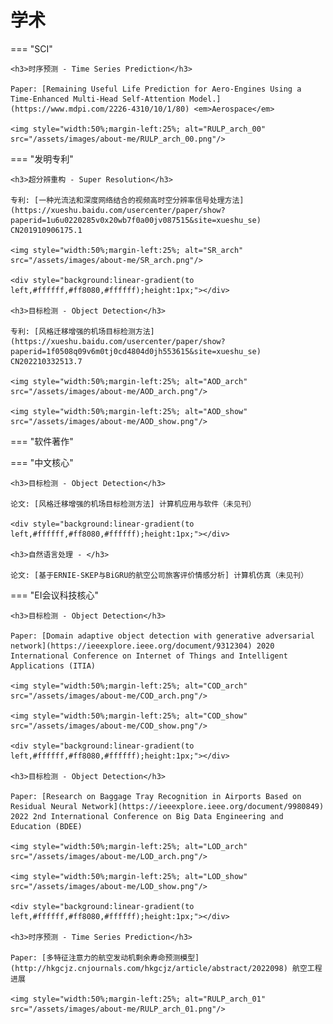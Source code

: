# 学术

=== "SCI" 

    <h3>时序预测 - Time Series Prediction</h3>

    Paper: [Remaining Useful Life Prediction for Aero-Engines Using a Time-Enhanced Multi-Head Self-Attention Model.](https://www.mdpi.com/2226-4310/10/1/80) <em>Aerospace</em>

    <img style="width:50%;margin-left:25%; alt="RULP_arch_00" src="/assets/images/about-me/RULP_arch_00.png"/>

=== "发明专利"

    <h3>超分辨重构 - Super Resolution</h3>

    专利: [一种光流法和深度网络结合的视频高时空分辨率信号处理方法](https://xueshu.baidu.com/usercenter/paper/show?paperid=1u6u0220285v0x20wb7f0a00jv087515&site=xueshu_se) CN201910906175.1

    <img style="width:50%;margin-left:25%; alt="SR_arch" src="/assets/images/about-me/SR_arch.png"/>

    <div style="background:linear-gradient(to left,#ffffff,#ff8080,#ffffff);height:1px;"></div>

    <h3>目标检测 - Object Detection</h3>

    专利: [风格迁移增强的机场目标检测方法](https://xueshu.baidu.com/usercenter/paper/show?paperid=1f0508q09v6m0tj0cd4804d0jh553615&site=xueshu_se) CN202210332513.7

    <img style="width:50%;margin-left:25%; alt="AOD_arch" src="/assets/images/about-me/AOD_arch.png"/>

    <img style="width:50%;margin-left:25%; alt="AOD_show" src="/assets/images/about-me/AOD_show.png"/>


=== "软件著作"

=== "中文核心"

    <h3>目标检测 - Object Detection</h3>

    论文: [风格迁移增强的机场目标检测方法] 计算机应用与软件（未见刊）

    <div style="background:linear-gradient(to left,#ffffff,#ff8080,#ffffff);height:1px;"></div>

    <h3>自然语言处理 - </h3>

    论文: [基于ERNIE-SKEP与BiGRU的航空公司旅客评价情感分析] 计算机仿真（未见刊）


=== "EI会议科技核心"

    <h3>目标检测 - Object Detection</h3>

    Paper: [Domain adaptive object detection with generative adversarial network](https://ieeexplore.ieee.org/document/9312304) 2020 International Conference on Internet of Things and Intelligent Applications (ITIA)

    <img style="width:50%;margin-left:25%; alt="COD_arch" src="/assets/images/about-me/COD_arch.png"/>

    <img style="width:50%;margin-left:25%; alt="COD_show" src="/assets/images/about-me/COD_show.png"/>

    <div style="background:linear-gradient(to left,#ffffff,#ff8080,#ffffff);height:1px;"></div>

    <h3>目标检测 - Object Detection</h3>

    Paper: [Research on Baggage Tray Recognition in Airports Based on Residual Neural Network](https://ieeexplore.ieee.org/document/9980849) 2022 2nd International Conference on Big Data Engineering and Education (BDEE)

    <img style="width:50%;margin-left:25%; alt="LOD_arch" src="/assets/images/about-me/LOD_arch.png"/>

    <img style="width:50%;margin-left:25%; alt="LOD_show" src="/assets/images/about-me/LOD_show.png"/>

    <div style="background:linear-gradient(to left,#ffffff,#ff8080,#ffffff);height:1px;"></div>

    <h3>时序预测 - Time Series Prediction</h3>

    Paper: [多特征注意力的航空发动机剩余寿命预测模型](http://hkgcjz.cnjournals.com/hkgcjz/article/abstract/2022098) 航空工程进展

    <img style="width:50%;margin-left:25%; alt="RULP_arch_01" src="/assets/images/about-me/RULP_arch_01.png"/>